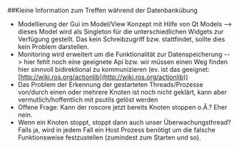 ##Kleine Information zum Treffen während der Datenbankübung

- Modellierung der Gui im Model/View Konzept mit Hilfe von Qt Models --> dieses Model wird als Singleton für die unterschiedlichen Widgets zur Verfügung gestellt. Das kein Schreibzugriff bzw. stattfindet, sollte dies kein Problem darstellen.
- Monitoring wird erweitert um die Funktionalität zur Datenspeicherung --> hier fehlt noch eine geeignete Api bzw. wir müssen einen Weg finden hier sinnvoll bidirektional zu kommunizieren (ev. ist das geeignet: [http://wiki.ros.org/actionlib](http://wiki.ros.org/actionlib))
- Das Problem der Erkennung der gestarteten Threads/Prozesse von/durch einen oder mehrere Knoten ist noch nicht geklärt, kann aber vermutlich/hoffentlich mit psutils gelöst werden
- Offene Frage: Kann der roscore jetzt bereits Knoten stoppen o.Ä.? Eher nein.
- Wenn ein Knoten stoppt, stoppt dann auch unser Überwachungsthread? Falls ja, wird in jedem Fall ein Host Prozess benötigt um die falsche Funktionsweise festzustellen (zumindest zum Starten und so).